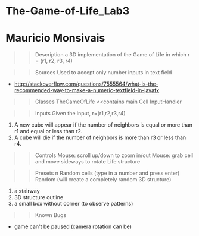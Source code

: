 # The-Game-of-Life_Lab3
# Mauricio Monsivais

>>Description
  a 3D implementation of the Game of Life in which r = (r1, r2, r3, r4)
  
>>Sources
  Used to accept only number inputs in text field
  - http://stackoverflow.com/questions/7555564/what-is-the-recommended-way-to-make-a-numeric-textfield-in-javafx

>>Classes
  TheGameOfLife <<contains main
  Cell
  InputHandler
  
>>Inputs
  Given the input, r=(r1,r2,r3,r4) 
   1) A new cube will appear if the number of neighbors is equal or more than r1 and equal or less than r2. 
   2) A cube will die if the number of neighbors is more than r3 or less than r4.
   
>>Controls
  Mouse: scroll up/down to zoom in/out
  Mouse: grab cell and move sideways to rotate Life structure
  
>>Presets
  n Random cells (type in a number and press enter)
  Random (will create a completely random 3D structure)
  1) a stairway
  2) 3D structure outline
  3) a small box without corner (to observe patterns)
  
>>Known Bugs
  - game can't be paused (camera rotation can be)